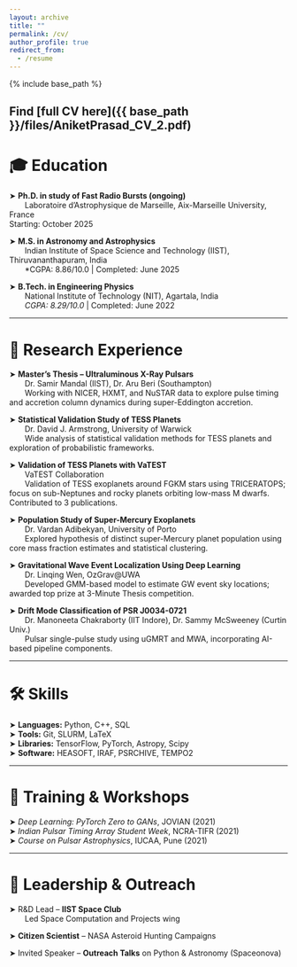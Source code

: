 ```yaml
---
layout: archive
title: ""
permalink: /cv/
author_profile: true
redirect_from:
  - /resume
---
```


{% include base_path %}

## Find [full CV here]({{ base_path }}/files/AniketPrasad_CV_2.pdf) 

# 🎓 Education
➤ **Ph.D. in study of Fast Radio Bursts (ongoing)**  
  Laboratoire d’Astrophysique de Marseille, Aix-Marseille University, France  
  Starting: October 2025

➤ **M.S. in Astronomy and Astrophysics**  
  Indian Institute of Space Science and Technology (IIST), Thiruvananthapuram, India  
  *CGPA: 8.86/10.0 | Completed: June 2025

➤ **B.Tech. in Engineering Physics**  
  National Institute of Technology (NIT), Agartala, India  
  *CGPA: 8.29/10.0* | Completed: June 2022

---

# 🧪 Research Experience

➤ **Master’s Thesis – Ultraluminous X-Ray Pulsars**  
  Dr. Samir Mandal (IIST), Dr. Aru Beri (Southampton)  
  Working with NICER, HXMT, and NuSTAR data to explore pulse timing and accretion column dynamics during super-Eddington accretion.

➤ **Statistical Validation Study of TESS Planets**  
  Dr. David J. Armstrong, University of Warwick  
  Wide analysis of statistical validation methods for TESS planets and exploration of probabilistic frameworks.

➤ **Validation of TESS Planets with VaTEST**  
  VaTEST Collaboration  
  Validation of TESS exoplanets around FGKM stars using TRICERATOPS; focus on sub-Neptunes and rocky planets orbiting low-mass M dwarfs. Contributed to 3 publications.

➤ **Population Study of Super-Mercury Exoplanets**  
  Dr. Vardan Adibekyan, University of Porto  
  Explored hypothesis of distinct super-Mercury planet population using core mass fraction estimates and statistical clustering.

➤ **Gravitational Wave Event Localization Using Deep Learning**  
  Dr. Linqing Wen, OzGrav@UWA  
  Developed GMM-based model to estimate GW event sky locations; awarded top prize at 3-Minute Thesis competition.

➤ **Drift Mode Classification of PSR J0034-0721**  
  Dr. Manoneeta Chakraborty (IIT Indore), Dr. Sammy McSweeney (Curtin Univ.)  
  Pulsar single-pulse study using uGMRT and MWA, incorporating AI-based pipeline components.

---

# 🛠 Skills

➤ **Languages:** Python, C++, SQL  
➤ **Tools:** Git, SLURM, LaTeX  
➤ **Libraries:** TensorFlow, PyTorch, Astropy, Scipy  
➤ **Software:** HEASOFT, IRAF, PSRCHIVE, TEMPO2

---

# 🧰 Training & Workshops

➤ *Deep Learning: PyTorch Zero to GANs*, JOVIAN (2021)  
➤ *Indian Pulsar Timing Array Student Week*, NCRA-TIFR (2021)  
➤ *Course on Pulsar Astrophysics*, IUCAA, Pune (2021)

---

# 🌱 Leadership & Outreach

➤ R&D Lead – **IIST Space Club**  
  Led Space Computation and Projects wing  

➤ **Citizen Scientist** – NASA Asteroid Hunting Campaigns  

➤ Invited Speaker – **Outreach Talks** on Python & Astronomy (Spaceonova)
